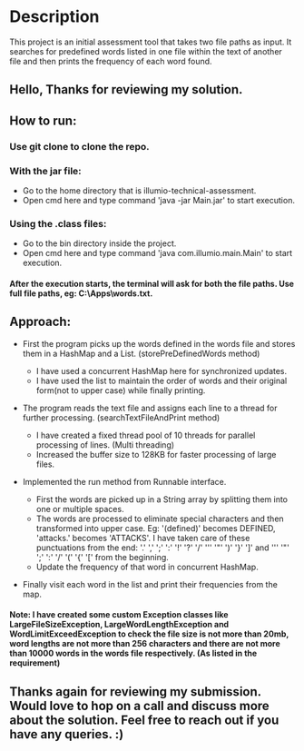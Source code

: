 # Description
This project is an initial assessment tool that takes two file paths as input. It searches for predefined words listed in one file within the text of another file and then prints the frequency of each word found.

## Hello, Thanks for reviewing my solution.

## How to run:

### Use git clone to clone the repo.

### With the jar file:
  * Go to the home directory that is illumio-technical-assessment.
  * Open cmd here and type command 'java -jar Main.jar' to start execution.

### Using the .class files:
  * Go to the bin directory inside the project.
  * Open cmd here and type command 'java com.illumio.main.Main' to start execution.

#### After the execution starts, the terminal will ask for both the file paths. Use full file paths, eg: C:\Apps\words.txt.

## Approach:
  * First the program picks up the words defined in the words file and stores them in a HashMap and a List. (storePreDefinedWords method)
      * I have used a concurrent HashMap here for synchronized updates.
      * I have used the list to maintain the order of words and their original form(not to upper case) while finally printing.
    
  * The program reads the text file and assigns each line to a thread for further processing. (searchTextFileAndPrint method)
      * I have created a fixed thread pool of 10 threads for parallel processing of lines. (Multi threading)
      * Increased the buffer size to 128KB for faster processing of large files.
   
  * Implemented the run method from Runnable interface.
      * First the words are picked up in a String array by splitting them into one or multiple spaces.
      * The words are processed to eliminate special characters and then transformed into upper case. Eg: '(defined)' becomes DEFINED, 'attacks.' becomes 'ATTACKS'. I have taken care of these punctuations from            the end: '.' ',' ';' ':' '!' '?' '/' ''' '"' ')' '}' ']' and  ''' '"' ';' ':' '/' '(' '{' '[' from the beginning.
      * Update the frequency of that word in concurrent HashMap.

  * Finally visit each word in the list and print their frequencies from the map.

  #### Note: I have created some custom Exception classes like LargeFileSizeException, LargeWordLengthException and WordLimitExceedException to check the file size is not more than 20mb, word lengths are not more        than 256 characters and there are not more than 10000 words in the words file respectively. (As listed in the requirement)

  ## Thanks again for reviewing my submission. Would love to hop on a call and discuss more about the solution. Feel free to reach out if you have any queries. :)
